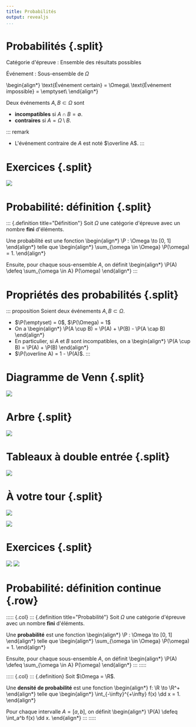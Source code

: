 ```yaml
---
title: Probabilités
output: revealjs
...
```


# Probabilités {.split}

Catégorie d'épreuve
:   Ensemble des résultats possibles

Événement
:   Sous-ensemble de $\Omega$

\begin{align*}
\text{Événement certain} = \Omega\\
\text{Événement impossible} = \emptyset\\
\end{align*}

Deux événements $A, B \subset \Omega$ sont

- **incompatibles** si $A \cap B = \emptyset$.
- **contraires** si $A = \Omega \setminus B$.

::: remark
- L'événement contraire de $A$ est noté $\overline A$.
:::

# Exercices {.split}

![](/static/images/1679902658.png)


# Probabilité: définition {.split}

::: {.definition title="Définition"}
Soit $\Omega$ une catégorie d'épreuve avec un nombre **fini** d'éléments.

Une probabilité est une fonction
\begin{align*}
\P : \Omega \to [0, 1]
\end{align*}
telle que
\begin{align*}
\sum_{\omega \in \Omega} \P(\omega) = 1.
\end{align*}

Ensuite, pour chaque sous-ensemble $A$, on définit
\begin{align*}
\P(A) \defeq \sum_{\omega \in A} P(\omega)
\end{align*}
:::

# Propriétés des probabilités {.split}

::: proposition
Soient deux événements $A, B \subset \Omega$.

- $\P(\emptyset) = 0$, $\P(\Omega) = 1$
- On a
\begin{align*}
\P(A \cup B) = \P(A) + \P(B) - \P(A \cap B)
\end{align*}
- En particulier, si $A$ et $B$ sont incompatibles, on a
\begin{align*}
\P(A \cup B) = \P(A) + \P(B)
\end{align*}
- $\P(\overline A) = 1 - \P(A)$.
:::

# Diagramme de Venn {.split}

![](/static/images/1679902841.png)

# Arbre {.split}

![](/static/images/1679902919.png)

# Tableaux à double entrée {.split}

![](/static/images/1679902809.png)

# À votre tour {.split}

![](/static/images/1679902963.png)

![](/static/images/1679902996.png)

# Exercices {.split}

![](/static/images/1679903030.png)
![](/static/images/1679903069.png)

# Probabilité: définition continue {.row}

::::: {.col}
::: {.definition title="Probabilité"}
Soit $\Omega$ une catégorie d'épreuve avec un nombre **fini** d'éléments.

Une **probabilité** est une fonction
\begin{align*}
\P : \Omega \to [0, 1]
\end{align*}
telle que
\begin{align*}
\sum_{\omega \in \Omega} \P(\omega) = 1.
\end{align*}

Ensuite, pour chaque sous-ensemble $A$, on définit
\begin{align*}
\P(A) \defeq \sum_{\omega \in A} P(\omega)
\end{align*}
:::
:::::

::::: {.col}
::: {.definition}
Soit $\Omega = \R$.

Une **densité de probabilité** est une fonction
\begin{align*}
f: \R \to \R^+
\end{align*}
telle que
\begin{align*}
\int_{-\infty}^{+\infty} f(x) \dd x = 1.
\end{align*}

Pour chaque intervalle $A = [a, b]$, on définit
\begin{align*}
\P(A) \defeq \int_a^b f(x) \dd x.
\end{align*}
:::
:::::
